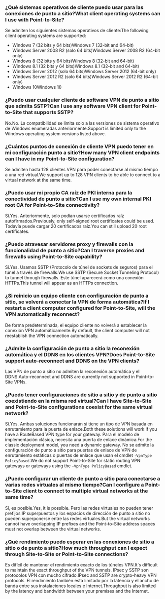 ### <a name="what-client-operating-systems-can-i-use-with-point-to-site"></a><span data-ttu-id="6ce1d-101">¿Qué sistemas operativos de cliente puedo usar para las conexiones de punto a sitio?</span><span class="sxs-lookup"><span data-stu-id="6ce1d-101">What client operating systems can I use with Point-to-Site?</span></span>

<span data-ttu-id="6ce1d-102">Se admiten los siguientes sistemas operativos de cliente:</span><span class="sxs-lookup"><span data-stu-id="6ce1d-102">The following client operating systems are supported:</span></span>

* <span data-ttu-id="6ce1d-103">Windows 7 (32 bits y 64 bits)</span><span class="sxs-lookup"><span data-stu-id="6ce1d-103">Windows 7 (32-bit and 64-bit)</span></span>
* <span data-ttu-id="6ce1d-104">Windows Server 2008 R2 (solo 64 bits)</span><span class="sxs-lookup"><span data-stu-id="6ce1d-104">Windows Server 2008 R2 (64-bit only)</span></span>
* <span data-ttu-id="6ce1d-105">Windows 8 (32 bits y 64 bits)</span><span class="sxs-lookup"><span data-stu-id="6ce1d-105">Windows 8 (32-bit and 64-bit)</span></span>
* <span data-ttu-id="6ce1d-106">Windows 8.1 (32 bits y 64 bits)</span><span class="sxs-lookup"><span data-stu-id="6ce1d-106">Windows 8.1 (32-bit and 64-bit)</span></span>
* <span data-ttu-id="6ce1d-107">Windows Server 2012 (solo 64 bits)</span><span class="sxs-lookup"><span data-stu-id="6ce1d-107">Windows Server 2012 (64-bit only)</span></span>
* <span data-ttu-id="6ce1d-108">Windows Server 2012 R2 (solo 64 bits)</span><span class="sxs-lookup"><span data-stu-id="6ce1d-108">Windows Server 2012 R2 (64-bit only)</span></span>
* <span data-ttu-id="6ce1d-109">Windows 10</span><span class="sxs-lookup"><span data-stu-id="6ce1d-109">Windows 10</span></span>

### <a name="can-i-use-any-software-vpn-client-for-point-to-site-that-supports-sstp"></a><span data-ttu-id="6ce1d-110">¿Puedo usar cualquier cliente de software VPN de punto a sitio que admita SSTP?</span><span class="sxs-lookup"><span data-stu-id="6ce1d-110">Can I use any software VPN client for Point-to-Site that supports SSTP?</span></span>

<span data-ttu-id="6ce1d-111">No.</span><span class="sxs-lookup"><span data-stu-id="6ce1d-111">No.</span></span> <span data-ttu-id="6ce1d-112">La compatibilidad se limita solo a las versiones de sistema operativo de Windows enumeradas anteriormente.</span><span class="sxs-lookup"><span data-stu-id="6ce1d-112">Support is limited only to the Windows operating system versions listed above.</span></span>

### <a name="how-many-vpn-client-endpoints-can-i-have-in-my-point-to-site-configuration"></a><span data-ttu-id="6ce1d-113">¿Cuántos puntos de conexión de cliente VPN puedo tener en mi configuración punto a sitio?</span><span class="sxs-lookup"><span data-stu-id="6ce1d-113">How many VPN client endpoints can I have in my Point-to-Site configuration?</span></span>

<span data-ttu-id="6ce1d-114">Se admiten hasta 128 clientes VPN para poder conectarse al mismo tiempo a una red virtual.</span><span class="sxs-lookup"><span data-stu-id="6ce1d-114">We support up to 128 VPN clients to be able to connect to a virtual network at the same time.</span></span>

### <a name="can-i-use-my-own-internal-pki-root-ca-for-point-to-site-connectivity"></a><span data-ttu-id="6ce1d-115">¿Puedo usar mi propio CA raíz de PKI interna para la conectividad de punto a sitio?</span><span class="sxs-lookup"><span data-stu-id="6ce1d-115">Can I use my own internal PKI root CA for Point-to-Site connectivity?</span></span>

<span data-ttu-id="6ce1d-116">Sí.</span><span class="sxs-lookup"><span data-stu-id="6ce1d-116">Yes.</span></span> <span data-ttu-id="6ce1d-117">Anteriormente, solo podían usarse certificados raíz autofirmados.</span><span class="sxs-lookup"><span data-stu-id="6ce1d-117">Previously, only self-signed root certificates could be used.</span></span> <span data-ttu-id="6ce1d-118">Todavía puede cargar 20 certificados raíz.</span><span class="sxs-lookup"><span data-stu-id="6ce1d-118">You can still upload 20 root certificates.</span></span>

### <a name="can-i-traverse-proxies-and-firewalls-using-point-to-site-capability"></a><span data-ttu-id="6ce1d-119">¿Puedo atravesar servidores proxy y firewalls con la funcionalidad de punto a sitio?</span><span class="sxs-lookup"><span data-stu-id="6ce1d-119">Can I traverse proxies and firewalls using Point-to-Site capability?</span></span>

<span data-ttu-id="6ce1d-120">Sí.</span><span class="sxs-lookup"><span data-stu-id="6ce1d-120">Yes.</span></span> <span data-ttu-id="6ce1d-121">Usamos SSTP (Protocolo de túnel de sockets de seguros) para el túnel a través de firewalls.</span><span class="sxs-lookup"><span data-stu-id="6ce1d-121">We use SSTP (Secure Socket Tunneling Protocol) to tunnel through firewalls.</span></span> <span data-ttu-id="6ce1d-122">Este túnel aparecerá como una conexión HTTPs.</span><span class="sxs-lookup"><span data-stu-id="6ce1d-122">This tunnel will appear as an HTTPs connection.</span></span>

### <a name="if-i-restart-a-client-computer-configured-for-point-to-site-will-the-vpn-automatically-reconnect"></a><span data-ttu-id="6ce1d-123">¿Si reinicio un equipo cliente con configuración de punto a sitio, se volverá a conectar la VPN de forma automática?</span><span class="sxs-lookup"><span data-stu-id="6ce1d-123">If I restart a client computer configured for Point-to-Site, will the VPN automatically reconnect?</span></span>

<span data-ttu-id="6ce1d-124">De forma predeterminada, el equipo cliente no volverá a establecer la conexión VPN automáticamente.</span><span class="sxs-lookup"><span data-stu-id="6ce1d-124">By default, the client computer will not reestablish the VPN connection automatically.</span></span>

### <a name="does-point-to-site-support-auto-reconnect-and-ddns-on-the-vpn-clients"></a><span data-ttu-id="6ce1d-125">¿Admite la configuración de punto a sitio la reconexión automática y el DDNS en los clientes VPN?</span><span class="sxs-lookup"><span data-stu-id="6ce1d-125">Does Point-to-Site support auto-reconnect and DDNS on the VPN clients?</span></span>

<span data-ttu-id="6ce1d-126">Las VPN de punto a sitio no admiten la reconexión automática y el DDNS.</span><span class="sxs-lookup"><span data-stu-id="6ce1d-126">Auto-reconnect and DDNS are currently not supported in Point-to-Site VPNs.</span></span>

### <a name="can-i-have-site-to-site-and-point-to-site-configurations-coexist-for-the-same-virtual-network"></a><span data-ttu-id="6ce1d-127">¿Puedo tener configuraciones de sitio a sitio y de punto a sitio coexistiendo en la misma red virtual?</span><span class="sxs-lookup"><span data-stu-id="6ce1d-127">Can I have Site-to-Site and Point-to-Site configurations coexist for the same virtual network?</span></span>

<span data-ttu-id="6ce1d-128">Sí.</span><span class="sxs-lookup"><span data-stu-id="6ce1d-128">Yes.</span></span> <span data-ttu-id="6ce1d-129">Ambas soluciones funcionarán si tiene un tipo de VPN basada en enrutamiento para la puerta de enlace.</span><span class="sxs-lookup"><span data-stu-id="6ce1d-129">Both these solutions will work if you have a RouteBased VPN type for your gateway.</span></span> <span data-ttu-id="6ce1d-130">Para el modelo de implementación clásica, necesita una puerta de enlace dinámica.</span><span class="sxs-lookup"><span data-stu-id="6ce1d-130">For the classic deployment model, you need a dynamic gateway.</span></span> <span data-ttu-id="6ce1d-131">No se admite la configuración de punto a sitio para puertas de enlace de VPN de enrutamiento estáticas o puertas de enlace que usan el cmdlet `-VpnType PolicyBased`.</span><span class="sxs-lookup"><span data-stu-id="6ce1d-131">We do not support Point-to-Site for static routing VPN gateways or gateways using the `-VpnType PolicyBased` cmdlet.</span></span>

### <a name="can-i-configure-a-point-to-site-client-to-connect-to-multiple-virtual-networks-at-the-same-time"></a><span data-ttu-id="6ce1d-132">¿Puedo configurar un cliente de punto a sitio para conectarse a varias redes virtuales al mismo tiempo?</span><span class="sxs-lookup"><span data-stu-id="6ce1d-132">Can I configure a Point-to-Site client to connect to multiple virtual networks at the same time?</span></span>

<span data-ttu-id="6ce1d-133">Sí, es posible.</span><span class="sxs-lookup"><span data-stu-id="6ce1d-133">Yes, it is possible.</span></span> <span data-ttu-id="6ce1d-134">Pero las redes virtuales no pueden tener prefijos IP superpuestos y los espacios de dirección de punto a sitio no pueden superponerse entre las redes virtuales.</span><span class="sxs-lookup"><span data-stu-id="6ce1d-134">But the virtual networks cannot have overlapping IP prefixes and the Point-to-Site address spaces must not overlap between the virtual networks.</span></span>

### <a name="how-much-throughput-can-i-expect-through-site-to-site-or-point-to-site-connections"></a><span data-ttu-id="6ce1d-135">¿Qué rendimiento puedo esperar en las conexiones de sitio a sitio o de punto a sitio?</span><span class="sxs-lookup"><span data-stu-id="6ce1d-135">How much throughput can I expect through Site-to-Site or Point-to-Site connections?</span></span>

<span data-ttu-id="6ce1d-136">Es difícil de mantener el rendimiento exacto de los túneles VPN.</span><span class="sxs-lookup"><span data-stu-id="6ce1d-136">It's difficult to maintain the exact throughput of the VPN tunnels.</span></span> <span data-ttu-id="6ce1d-137">IPsec y SSTP son protocolos VPN con mucho cifrado.</span><span class="sxs-lookup"><span data-stu-id="6ce1d-137">IPsec and SSTP are crypto-heavy VPN protocols.</span></span> <span data-ttu-id="6ce1d-138">El rendimiento también está limitado por la latencia y el ancho de banda entre sus instalaciones locales e Internet.</span><span class="sxs-lookup"><span data-stu-id="6ce1d-138">Throughput is also limited by the latency and bandwidth between your premises and the Internet.</span></span>